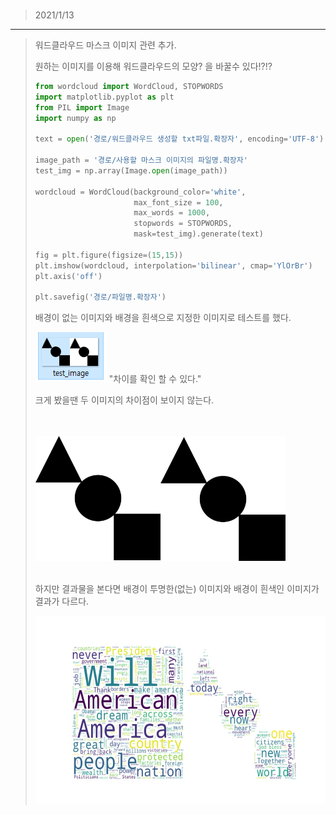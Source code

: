 ### 
> 2021/1/13
---
> 워드클라우드 마스크 이미지 관련 추가.
>
> 원하는 이미지를 이용해 워드클라우드의 모양? 을 바꿀수 있다!?!?
>
> ```Python
> from wordcloud import WordCloud, STOPWORDS
> import matplotlib.pyplot as plt
> from PIL import Image
> import numpy as np
>
> text = open('경로/워드클라우드 생성할 txt파일.확장자', encoding='UTF-8').read()
>
> image_path = '경로/사용할 마스크 이미지의 파일명.확장자'
> test_img = np.array(Image.open(image_path))
> 
> wordcloud = WordCloud(background_color='white',
>                       max_font_size = 100,
>                       max_words = 1000,
>                       stopwords = STOPWORDS,
>                       mask=test_img).generate(text)
> 
> fig = plt.figure(figsize=(15,15))
> plt.imshow(wordcloud, interpolation='bilinear', cmap='YlOrBr')
> plt.axis('off')
> 
> plt.savefig('경로/파일명.확장자')
> ```
>
> 배경이 없는 이미지와 배경을 흰색으로 지정한 이미지로 테스트를 했다.
> 
> ![image_bg](./image/step2_2/image_bg.png) "차이를 확인 할 수 있다."
>
> 크게 봤을땐 두 이미지의 차이점이 보이지 않는다.
>  
> <br>
> <br>
> <img src="./image/step2_2/test_image.png" width="400" height="200">
> <br>
> <br>
>
> 하지만 결과물을 본다면 배경이 투명한(없는) 이미지와 배경이 흰색인 이미지가 결과가 다르다.
>
> <img src="./image/step2_2/result.png" width="600" height="300">

